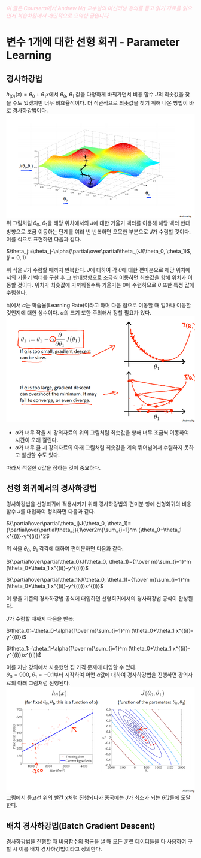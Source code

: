 <script type="text/javascript" 
src="https://cdn.mathjax.org/mathjax/latest/MathJax.js?config=TeX-AMS_HTML">
</script>

<span style="color:pink">*이 글은 Coursera에서 Andrew Ng 교수님의 머신러닝 강의를 듣고 읽기 자료를 읽으면서 복습차원에서 개인적으로 요약한 글입니다.*<span>

# 변수 1개에 대한 선형 회귀 - Parameter Learning

## 경사하강법
$h_{(\theta)}(x)=\theta_0+\theta_1x$에서 
$\theta_0$, $\theta_1$ 값을 다양하게 바꿔가면서 비용 함수 $J$의 최솟값을 찾을 수도 있겠지만 너무 비효율적이다. 더 직관적으로 최솟값을 찾기 위해 나온 방법이 바로 경사하강법이다.\
![경사하강법](/week1/image/graddesinfo.png)
위 그림처럼 $\theta_0$, $\theta_1$을 해당 위치에서의 $J$에 대한 기울기 벡터를 이용해 해당 벡터 반대 방향으로 조금 이동하는 단계를 여러 번 반복하면 오목한 부분으로 $J$가 수렴할 것이다. 이를 식으로 표현하면 다음과 같다.

$\theta_j:=\theta_j-\alpha{\partial\over\partial\theta_j}J(\theta_0, \theta_1)$, $(j=0, 1)$

위 식을 $J$가 수렴할 때까지 반복한다. $J$에 대하여 각 $\theta$에 대한 편미분으로 해당 위치에서의 기울기 벡터를 구한 후 그 반대방향으로 조금씩 이동하면 최솟값을 향해 위치가 이동할 것이다. 위치가 최솟값에 가까워질수록 기울기는 0에 수렴하므로 $\theta$ 또한 특정 값에 수렴한다.

식에서 $\alpha$는 학습율(Learning Rate)이라고 하며 다음 점으로 이동할 때 얼마나 이동할 것인지에 대한 상수이다. $\alpha$의 크기 또한 주의해서 정할 필요가 있다.\
![알파 값 설정](/week1/image/alphachoose.png)
- $\alpha$가 너무 작을 시 강의자료의 위의 그림처럼 최솟값을 향해 너무 조금씩 이동하여 시간이 오래 걸린다.
- $\alpha$가 너무 클 시 강의자료의 아래 그림처럼 최솟값을 계속 뛰어넘어서 수렴하지 못하고 발산할 수도 있다.

따라서 적절한 $\alpha$값을 정하는 것이 중요하다. 

## 선형 회귀에서의 경사하강법
경사하강법을 선형회귀에 적용시키기 위해 경사하강법의 편미분 항에 선형회귀의 비용함수 $J$를 대입하여 정리하면 다음과 같다.

${\partial\over\partial\theta_j}J(\theta_0, \theta_1)={\partial\over\partial\theta_j}{1\over2m}\sum_{i=1}^m (\theta_0+\theta_1 x^{(i)}-y^{(i)})^2$ 

위 식을 $\theta_0$, $\theta_1$ 각각에 대하여 편미분하면 다음과 같다.

${\partial\over\partial\theta_0}J(\theta_0, \theta_1)={1\over m}\sum_{i=1}^m (\theta_0+\theta_1 x^{(i)}-y^{(i)})$

${\partial\over\partial\theta_1}J(\theta_0, \theta_1)={1\over m}\sum_{i=1}^m (\theta_0+\theta_1 x^{(i)}-y^{(i)})x^{(i)}$

이 항을 기존의 경사하강법 공식에 대입하면 선형회귀에서의 경사하강법 공식이 완성된다.

$J$가 수렴할 때까지 다음을 반복:

$\theta_0:=\theta_0-\alpha{1\over m}\sum_{i=1}^m (\theta_0+\theta_1 x^{(i)}-y^{(i)})$

$\theta_1:=\theta_1-\alpha{1\over m}\sum_{i=1}^m (\theta_0+\theta_1 x^{(i)}-y^{(i)})x^{(i)}$

이를 지난 강의에서 사용했던 집 가격 문제에 대입할 수 있다.\
$\theta_0=900$, $\theta_1=-0.1$부터 시작하여 어떤 $\alpha$값에 대하여 경사하강법을 진행하면 강의자료의 아래 그림처럼 진행된다.\
![실제 경사하강법 적용](/week1/image/realgraddesc.png)
그림에서 등고선 위의 빨간 x처럼 진행되다가 종국에는 $J$가 최소가 되는 $\theta$값들에 도달한다.

## 배치 경사하강법(Batch Gradient Descent)
경사하강법을 진행할 때 비용함수의 평균을 낼 때 모든 훈련 데이터들을 다 사용하여 구할 시 이를 배치 경사하강법이라고 정의한다.
